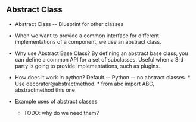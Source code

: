 ## Abstract Class
   * Abstract Class -- Blueprint for other classes

   * When we want to provide a common interface for different implementations of a component, we use an abstract class.


   * Why use Abstract Base Class?
     By defining an abstract base class, you can define a common API for a set of subclasses.
     Useful when a 3rd party is going to provide implementations, such as plugins.


   * How does it work in python?
    Default -- Python -- no abstract classes.
    * Use decorator@abstractmethod.
    * from abc import ABC, abstractmethod this one

  * Example uses of abstract classes
    * TODO: why do we need them?
